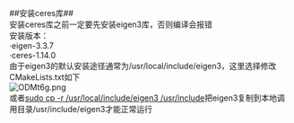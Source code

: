 ##安装ceres库##   
安装ceres库之前一定要先安装eigen3库，否则编译会报错   
安装版本：   
·eigen-3.3.7    
·ceres-1.14.0    
由于eigen3的默认安装途径通常为/usr/local/include/eigen3，这里选择修改CMakeLists.txt如下       
![ODMt6g.png](https://ooo.0x0.ooo/2024/10/07/ODMt6g.png)   
或者[sudo cp -r /usr/local/include/eigen3 /usr/include](url)把eigen3复制到本地调用目录/usr/include/eigen3才能正常运行





